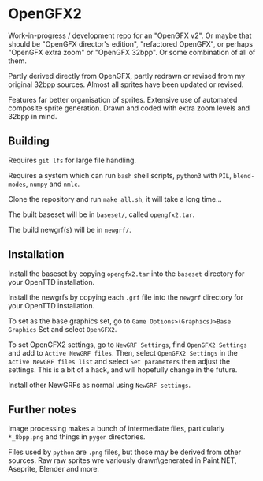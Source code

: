 # OpenGFX2
Work-in-progress / development repo for an "OpenGFX v2". Or maybe that should be "OpenGFX director's edition", "refactored OpenGFX", or perhaps "OpenGFX extra zoom" or "OpenGFX 32bpp". Or some combination of all of them.

Partly derived directly from OpenGFX, partly redrawn or revised from my original 32bpp sources. Almost all sprites have been updated or revised.

Features far better organisation of sprites. Extensive use of automated composite sprite generation. Drawn and coded with extra zoom levels and 32bpp in mind.

## Building
Requires `git lfs` for large file handling.

Requires a system which can run `bash` shell scripts, `python3` with `PIL`, `blend-modes`, `numpy` and `nmlc`.

Clone the repository and run `make_all.sh`, it will take a long time...

The built baseset will be in `baseset/`, called `opengfx2.tar`.

The build newgrf(s) will be in `newgrf/`.

## Installation
Install the baseset by copying `opengfx2.tar` into the `baseset` directory for your OpenTTD installation.

Install the newgrfs by copying each `.grf` file into the `newgrf` directory for your OpenTTD installation. 

To set as the base graphics set, go to `Game Options>(Graphics)>Base Graphics` Set and select `OpenGFX2`.

To set OpenGFX2 settings, go to `NewGRF Settings`, find `OpenGFX2 Settings` and add to `Active NewGRF files`. Then, select `OpenGFX2 Settings` in the `Active NewGRF files list` and select `Set parameters` then adjust the settings. This is a bit of a hack, and will hopefully change in the future.

Install other NewGRFs as normal using `NewGRF settings`.

## Further notes
Image processing makes a bunch of intermediate files, particularly `*_8bpp.png` and things in `pygen` directories.

Files used by `python` are `.png` files, but those may be derived from other sources. Raw raw sprites wre variously drawn\generated in Paint.NET, Aseprite, Blender and more.
